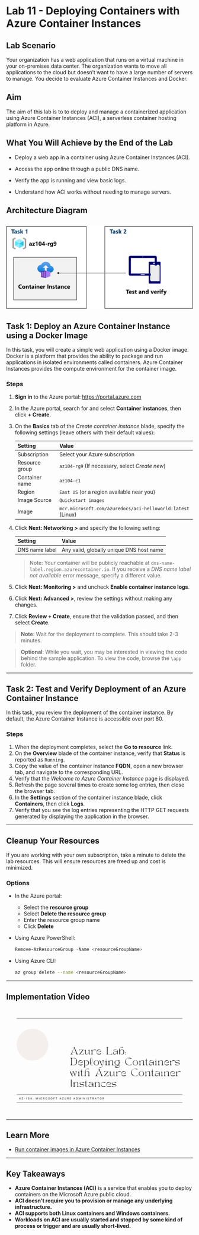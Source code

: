# Lab 11 - Deploying Containers with Azure Container Instances

## Lab Scenario

Your organization has a web application that runs on a virtual machine in your on-premises data center. The organization wants to move all applications to the cloud but doesn’t want to have a large number of servers to manage. You decide to evaluate Azure Container Instances and Docker.

## Aim

The aim of this lab is to to deploy and manage a containerized application using Azure Container Instances (ACI), a serverless container hosting platform in Azure.


## What You Will Achieve by the End of the Lab

- Deploy a web app in a container using Azure Container Instances (ACI).

- Access the app online through a public DNS name.

- Verify the app is running and view basic logs.

- Understand how ACI works without needing to manage servers.


## Architecture Diagram

![Lab 11 - Architecture diagram](./Lab%2011%20Architecture%20Diagram.png)
---

## Task 1: Deploy an Azure Container Instance using a Docker Image

In this task, you will create a simple web application using a Docker image. Docker is a platform that provides the ability to package and run applications in isolated environments called containers. Azure Container Instances provides the compute environment for the container image.

### Steps

1. **Sign in** to the Azure portal: https://portal.azure.com
2. In the Azure portal, search for and select **Container instances**, then click **+ Create**.
3. On the **Basics** tab of the *Create container instance* blade, specify the following settings (leave others with their default values):

   | Setting         | Value                                                  |
   |-----------------|--------------------------------------------------------|
   | Subscription    | Select your Azure subscription                         |
   | Resource group  | `az104-rg9` (If necessary, select *Create new*)        |
   | Container name  | `az104-c1`                                             |
   | Region          | `East US` (or a region available near you)             |
   | Image Source    | `Quickstart images`                                    |
   | Image           | `mcr.microsoft.com/azuredocs/aci-helloworld:latest` (Linux) |

4. Click **Next: Networking >** and specify the following setting:

   | Setting         | Value                                     |
   |-----------------|-------------------------------------------|
   | DNS name label  | Any valid, globally unique DNS host name  |

   > Note: Your container will be publicly reachable at `dns-name-label.region.azurecontainer.io`. If you receive a *DNS name label not available* error message, specify a different value.

5. Click **Next: Monitoring >** and uncheck **Enable container instance logs**.
6. Click **Next: Advanced >**, review the settings without making any changes.
7. Click **Review + Create**, ensure that the validation passed, and then select **Create**.

> **Note**: Wait for the deployment to complete. This should take 2-3 minutes.

> **Optional**: While you wait, you may be interested in viewing the code behind the sample application. To view the code, browse the `\app` folder.

---

## Task 2: Test and Verify Deployment of an Azure Container Instance

In this task, you review the deployment of the container instance. By default, the Azure Container Instance is accessible over port 80.

### Steps

1. When the deployment completes, select the **Go to resource** link.
2. On the **Overview** blade of the container instance, verify that **Status** is reported as `Running`.
3. Copy the value of the container instance **FQDN**, open a new browser tab, and navigate to the corresponding URL.
4. Verify that the *Welcome to Azure Container Instance* page is displayed.
5. Refresh the page several times to create some log entries, then close the browser tab.
6. In the **Settings** section of the container instance blade, click **Containers**, then click **Logs**.
7. Verify that you see the log entries representing the HTTP GET requests generated by displaying the application in the browser.

---

## Cleanup Your Resources

If you are working with your own subscription, take a minute to delete the lab resources. This will ensure resources are freed up and cost is minimized.

### Options

- In the Azure portal:
  - Select the **resource group**
  - Select **Delete the resource group**
  - Enter the resource group name
  - Click **Delete**

- Using Azure PowerShell:

  ```powershell
  Remove-AzResourceGroup -Name <resourceGroupName>
  ```

- Using Azure CLI:

  ```bash
  az group delete --name <resourceGroupName>
  ```

---

## Implementation Video


[![Watch the video](./Deploying%20Containers%20with%20Azure%20Container%20Instances%20-%20Thumbnail.png)](https://youtu.be/jzlS9zP7AlA)

---

## Learn More

- [Run container images in Azure Container Instances](https://learn.microsoft.com/training/modules/create-run-container-images-azure-container-instances/)

---

## Key Takeaways

- **Azure Container Instances (ACI)** is a service that enables you to deploy containers on the Microsoft Azure public cloud.
- **ACI doesn’t require you to provision or manage any underlying infrastructure.**
- **ACI supports both Linux containers and Windows containers.**
- **Workloads on ACI are usually started and stopped by some kind of process or trigger and are usually short-lived.**

